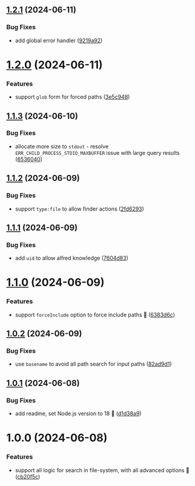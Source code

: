 ## [1.2.1](https://github.com/Avivbens/alfred-advance-fs-search/compare/v1.2.0...v1.2.1) (2024-06-11)


### Bug Fixes

* add global error handler ([9219a92](https://github.com/Avivbens/alfred-advance-fs-search/commit/9219a92bb0528b729509b12aa98ada31d93a7b34))

# [1.2.0](https://github.com/Avivbens/alfred-advance-fs-search/compare/v1.1.3...v1.2.0) (2024-06-11)


### Features

* support `glob` form for forced paths ([3e5c948](https://github.com/Avivbens/alfred-advance-fs-search/commit/3e5c9484f3304e06ea2a866f259e8dbac3a2019c))

## [1.1.3](https://github.com/Avivbens/alfred-advance-fs-search/compare/v1.1.2...v1.1.3) (2024-06-10)


### Bug Fixes

* allocate more size to `stdout` - resolve `ERR_CHILD_PROCESS_STDIO_MAXBUFFER` issue with large query results ([6536040](https://github.com/Avivbens/alfred-advance-fs-search/commit/65360406b2331c48024320d11c0873a5853e6e10))

## [1.1.2](https://github.com/Avivbens/alfred-advance-fs-search/compare/v1.1.1...v1.1.2) (2024-06-09)


### Bug Fixes

* support `type:file` to allow finder actions ([2fd6293](https://github.com/Avivbens/alfred-advance-fs-search/commit/2fd62930a8cf8da8a0ec41159c9c27f65e481463))

## [1.1.1](https://github.com/Avivbens/alfred-advance-fs-search/compare/v1.1.0...v1.1.1) (2024-06-09)


### Bug Fixes

* add `uid` to allow alfred knowledge ([7604d83](https://github.com/Avivbens/alfred-advance-fs-search/commit/7604d8370d24e8c88220f44524fd57acd4be60e8))

# [1.1.0](https://github.com/Avivbens/alfred-advance-fs-search/compare/v1.0.2...v1.1.0) (2024-06-09)


### Features

* support `forceInclude` option to force include paths 🚀 ([6383d6c](https://github.com/Avivbens/alfred-advance-fs-search/commit/6383d6c283f81a7da420d142436ec082a8873112))

## [1.0.2](https://github.com/Avivbens/alfred-advance-fs-search/compare/v1.0.1...v1.0.2) (2024-06-09)


### Bug Fixes

* use `basename` to avoid all path search for input paths ([82ad9d1](https://github.com/Avivbens/alfred-advance-fs-search/commit/82ad9d1c544cc71f4d2f6c4bf1ed705291ccacfe))

## [1.0.1](https://github.com/Avivbens/alfred-advance-fs-search/compare/v1.0.0...v1.0.1) (2024-06-08)


### Bug Fixes

* add readme, set Node.js version to 18 🥷 ([d1d38a9](https://github.com/Avivbens/alfred-advance-fs-search/commit/d1d38a9503db8a3e96af008c359f46b1df371f74))

# 1.0.0 (2024-06-08)


### Features

* support all logic for search in file-system, with all advanced options 🥷 ([cb20f5c](https://github.com/Avivbens/alfred-advance-fs-search/commit/cb20f5cb034a8da767e3eb5fc617fc47f79f5a08))
